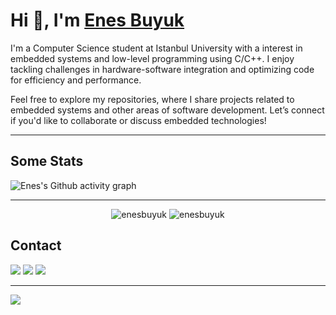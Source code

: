 # Hi 👋, I'm [Enes Buyuk](https://enesbuyuk.com)
I'm a Computer Science student at Istanbul University with a interest in embedded systems and low-level programming using C/C++. I enjoy tackling challenges in hardware-software integration and optimizing code for efficiency and performance.

Feel free to explore my repositories, where I share projects related to embedded systems and other areas of software development. Let’s connect if you'd like to collaborate or discuss embedded technologies!
<hr>


## Some Stats
![Enes's Github activity graph](https://github-readme-activity-graph.vercel.app/graph?username=enesbuyuk&theme=github-compact&hide_border=true&line=720000&area_color=ff0000&area=true&title_color=720000&custom_title=Enes%20Buyuk%27s%20Contribution%20Statistics%20Graph%20for%20the%20Last%20Month)


<hr>
<p align="center">
    <img src="https://github-readme-stats.vercel.app/api/top-langs?username=enesbuyuk&theme=dark&show_icons=true&locale=en&layout=compact&langs_count=8" alt="enesbuyuk" />
    <img src="https://github-readme-stats.vercel.app/api?username=enesbuyuk&show_icons=true&theme=dark&locale=en" alt="enesbuyuk" />
</p>

## Contact
[<img src ="https://img.shields.io/badge/mail-%23.svg?&style=for-the-badge&logo=mail&logoColor=white%22&color=black">](mailto:contact@enesbuyuk.com) 
[<img src ="https://img.shields.io/badge/website-%23.svg?&style=for-the-badge&logo=www&logoColor=white%22&color=black">](https://enesbuyuk.com) 
[<img src="https://img.shields.io/badge/linkedin-%2312100E.svg?&style=for-the-badge&logo=linkedin&logoColor=white" />](https://linkedin.com/in/enesbuyuk/)

<hr>

![](https://komarev.com/ghpvc/?username=enesbuyuk&color=720000&style=for-the-badge)
